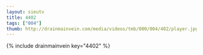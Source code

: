 ```yaml
--- 
layout: sieutv
title: 4402
tags: ["004"]
thumb: http://drainmainvein.com/media/videos/tmb/000/004/402/player.jpg
---
```

{% include drainmainvein key="4402" %} 
